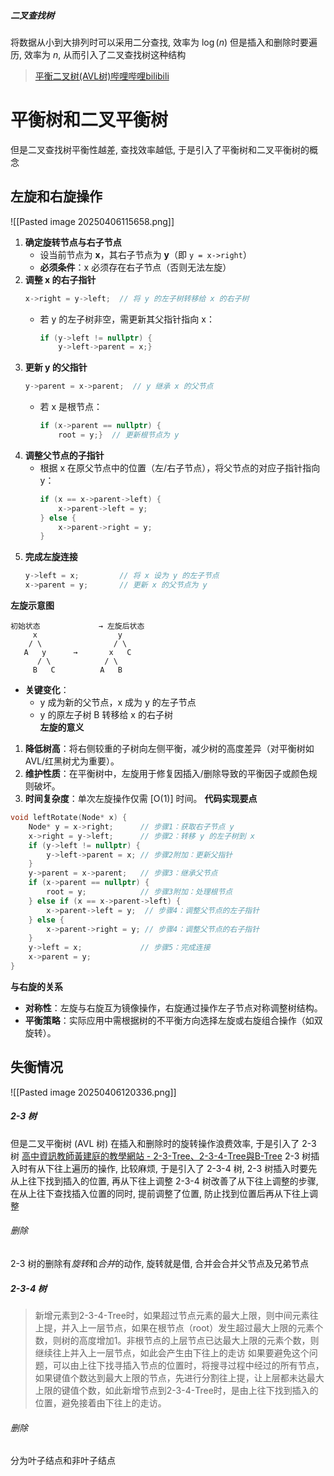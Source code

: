 ##### 二叉查找树
将数据从小到大排列时可以采用二分查找, 效率为 $\log(n)$
但是插入和删除时要遍历, 效率为 $n$, 从而引入了二叉查找树这种结构
>[平衡二叉树(AVL树)哔哩哔哩bilibili](https://www.bilibili.com/video/BV1tZ421q72h?vd_source=56499cc54ebd02db0ac739e485d74801&spm_id_from=333.788.videopod.sections)
# 平衡树和二叉平衡树
但是二叉查找树平衡性越差, 查找效率越低, 于是引入了平衡树和二叉平衡树的概念
## 左旋和右旋操作
![[Pasted image 20250406115658.png]]
1. **确定旋转节点与右子节点**  
   - 设当前节点为 **x**，其右子节点为 **y**（即 `y = x->right`）  
   - **必须条件**：x 必须存在右子节点（否则无法左旋）
2. **调整 x 的右子指针**  
   ```cpp
   x->right = y->left;  // 将 y 的左子树转移给 x 的右子树
   ```
   - 若 y 的左子树非空，需更新其父指针指向 x：
     ```cpp
     if (y->left != nullptr) {
         y->left->parent = x;}
     ```
3. **更新 y 的父指针**  
   ```cpp
   y->parent = x->parent;  // y 继承 x 的父节点
   ```
   - 若 x 是根节点：
     ```cpp
     if (x->parent == nullptr) {
         root = y;}  // 更新根节点为 y
     ```
4. **调整父节点的子指针**  
   - 根据 x 在原父节点中的位置（左/右子节点），将父节点的对应子指针指向 y：
     ```cpp
     if (x == x->parent->left) {
         x->parent->left = y;
     } else {
         x->parent->right = y;
     }
     ```
5. **完成左旋连接**  
   ```cpp
   y->left = x;         // 将 x 设为 y 的左子节点
   x->parent = y;       // 更新 x 的父节点为 y
   ```
 **左旋示意图**
```
初始状态             → 左旋后状态
     x                  y
    / \                / \
   A   y      →       x   C
      / \            / \
     B   C          A   B
```
- **关键变化**：  
  - y 成为新的父节点，x 成为 y 的左子节点  
  - y 的原左子树 B 转移给 x 的右子树  
 **左旋的意义**
1. **降低树高**：将右侧较重的子树向左侧平衡，减少树的高度差异（对平衡树如AVL/红黑树尤为重要）。
2. **维护性质**：在平衡树中，左旋用于修复因插入/删除导致的平衡因子或颜色规则破坏。
3. **时间复杂度**：单次左旋操作仅需 \[O(1)\] 时间。
 **代码实现要点**
```cpp
void leftRotate(Node* x) {
    Node* y = x->right;      // 步骤1：获取右子节点 y
    x->right = y->left;      // 步骤2：转移 y 的左子树到 x
    if (y->left != nullptr) {
        y->left->parent = x; // 步骤2附加：更新父指针
    }
    y->parent = x->parent;   // 步骤3：继承父节点
    if (x->parent == nullptr) {
        root = y;            // 步骤3附加：处理根节点
    } else if (x == x->parent->left) {
        x->parent->left = y;  // 步骤4：调整父节点的左子指针
    } else {
        x->parent->right = y; // 步骤4：调整父节点的右子指针
    }
    y->left = x;             // 步骤5：完成连接
    x->parent = y;
}
```
**与右旋的关系**
- **对称性**：左旋与右旋互为镜像操作，右旋通过操作左子节点对称调整树结构。
- **平衡策略**：实际应用中需根据树的不平衡方向选择左旋或右旋组合操作（如双旋转）。
## 失衡情况
![[Pasted image 20250406120336.png]]
##### 2-3 树
但是二叉平衡树 (AVL 树) 在插入和删除时的旋转操作浪费效率, 于是引入了 2-3 树
 [高中資訊教師黃建庭的教學網站 - 2-3-Tree、2-3-4-Tree與B-Tree](https://sites.google.com/view/zsgititit/home/%E8%B3%87%E6%96%99%E7%B5%90%E6%A7%8B-%E4%BD%BF%E7%94%A8python/2-3-tree2-3-4-tree%E8%88%87b-tree) 
2-3 树插入时有从下往上遍历的操作, 比较麻烦, 于是引入了 2-3-4 树,
2-3 树插入时要先从上往下找到插入的位置, 再从下往上调整
2-3-4 树改善了从下往上调整的步骤, 在从上往下查找插入位置的同时, 提前调整了位置, 防止找到位置后再从下往上调整
###### 删除
2-3 树的删除有*旋转*和*合并*的动作, 旋转就是借, 合并会合并父节点及兄弟节点
##### 2-3-4 树
>新增元素到2-3-4-Tree时，如果超过节点元素的最大上限，则中间元素往上提，并入上一层节点，如果在根节点（root）发生超过最大上限的元素个数，则树的高度增加1。非根节点的上层节点已达最大上限的元素个数，则继续往上并入上一层节点，如此会产生由下往上的走访
>如果要避免这个问题，可以由上往下找寻插入节点的位置时，将搜寻过程中经过的所有节点，如果键值个数达到最大上限的节点，先进行分割往上提，让上层都未达最大上限的键值个数，如此新增节点到2-3-4-Tree时，是由上往下找到插入的位置，避免接着由下往上的走访。
###### 删除
分为叶子结点和非叶子结点